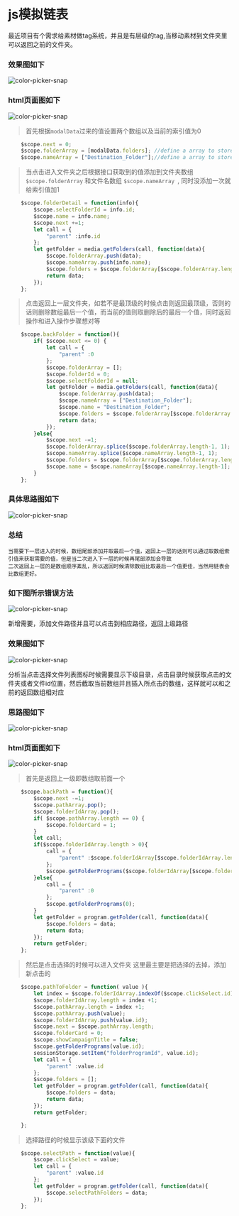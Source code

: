 # js模拟链表 #

最近项目有个需求给素材做tag系统，并且是有层级的tag,当移动素材到文件夹里可以返回之前的文件夹。

### 效果图如下

![color-picker-snap](src/moveMediaToFolder.png)

### html页面图如下
![color-picker-snap](src/moveFolderHtml.png)

> 首先根据`modalData`过来的值设置两个数组以及当前的索引值为0
```js
    $scope.next = 0;
    $scope.folderArray = [modalData.folders]; //define a array to store folder info;
    $scope.nameArray = ["Destination_Folder"];//define a array to store folderName info;
```
> 当点击进入文件夹之后根据接口获取到的值添加到文件夹数组 `$scope.folderArray` 和文件名数组 `$scope.nameArray `, 同时没添加一次就给索引值加1
```js
    $scope.folderDetail = function(info){
        $scope.selectFolderId = info.id;
        $scope.name = info.name;
        $scope.next +=1;
        let call = {
            "parent" :info.id
        };
        let getFolder = media.getFolders(call, function(data){
            $scope.folderArray.push(data);
            $scope.nameArray.push(info.name);
            $scope.folders = $scope.folderArray[$scope.folderArray.length-1];
            return data;
        });
    };
```

> 点击返回上一层文件夹，如若不是最顶级的时候点击则返回最顶级，否则的话则删除数组最后一个值，而当前的值则取删除后的最后一个值，同时返回操作和进入操作步骤想对等
```js
    $scope.backFolder = function(){
        if( $scope.next <= 0) {
            let call = {
                "parent" :0
            };
            $scope.folderArray = [];
            $scope.folderId = 0;
            $scope.selectFolderId = null;
            let getFolder = media.getFolders(call, function(data){
                $scope.folderArray.push(data);
                $scope.nameArray = ["Destination_Folder"];
                $scope.name = "Destination_Folder";  
                $scope.folders = $scope.folderArray[$scope.folderArray.length-1];
                return data;
            });
        }else{
            $scope.next -=1;
            $scope.folderArray.splice($scope.folderArray.length-1, 1);
            $scope.nameArray.splice($scope.nameArray.length-1, 1);
            $scope.folders = $scope.folderArray[$scope.folderArray.length-1];
            $scope.name = $scope.nameArray[$scope.nameArray.length-1];
        } 
    };
```


### 具体思路图如下
![color-picker-snap](src/folderBack.png)


### 总结
    当需要下一层进入的时候，数组尾部添加并取最后一个值，返回上一层的话则可以通过取数组索引值来获取需要的值，但是当二次进入下一层的时候再尾部添加会导致
    二次返回上一层的是数组顺序紊乱，所以返回时候清除数组比取最后一个值更佳，当然用链表会比数组更好。
###  如下图所示错误方法 
![color-picker-snap](src/moveFolderBug.png)


新增需要，添加文件路径并且可以点击到相应路径，返回上级路径
### 效果图如下
![color-picker-snap](src/folderPath.png)

分析当点击选择文件列表图标时候需要显示下级目录，点击目录时候获取点击的文件夹或者文件id位置，然后截取当前数组并且插入所点击的数组，这样就可以和之前的返回数组相对应
### 思路图如下
![color-picker-snap](src/pathFolderSiLu.png)

### html页面图如下
![color-picker-snap](src/folderPathHtml.png)

> 首先是返回上一级即数组取前面一个
```js
    $scope.backPath = function(){
        $scope.next -=1;
        $scope.pathArray.pop();
        $scope.folderIdArray.pop();
        if( $scope.pathArray.length == 0) {
            $scope.folderCard = 1;
        }
        let call;
        if($scope.folderIdArray.length > 0){
            call = {
                "parent" :$scope.folderIdArray[$scope.folderIdArray.length - 1]
            };
            $scope.getFolderPrograms($scope.folderIdArray[$scope.folderIdArray.length - 1]);
        }else{
            call = {
                "parent" :0
            };
            $scope.getFolderPrograms(0);
        }
        let getFolder = program.getFolder(call, function(data){
            $scope.folders = data;
            return data;
        });
        return getFolder;
    };
```
> 然后是点击选择的时候可以进入文件夹 这里最主要是把选择的去掉，添加新点击的
```js
    $scope.pathToFolder = function( value ){
        let index = $scope.folderIdArray.indexOf($scope.clickSelect.id);
        $scope.folderIdArray.length = index +1;
        $scope.pathArray.length = index +1;
        $scope.pathArray.push(value);
        $scope.folderIdArray.push(value.id);
        $scope.next = $scope.pathArray.length;
        $scope.folderCard = 0;
        $scope.showCampaignTitle = false;
        $scope.getFolderPrograms(value.id);
        sessionStorage.setItem("folderProgramId", value.id);
        let call = {
            "parent" :value.id
        };
        $scope.folders = [];
        let getFolder = program.getFolder(call, function(data){
            $scope.folders = data;
            return data;
        });
        return getFolder;

    };
```

> 选择路径的时候显示该级下面的文件
```js
    $scope.selectPath = function(value){
        $scope.clickSelect = value;
        let call = {
            "parent" :value.id
        };
        let getFolder = program.getFolder(call, function(data){
            $scope.selectPathFolders = data;
        });
    };
```
